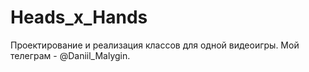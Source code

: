 # Heads_x_Hands
Проектирование и реализация классов для одной видеоигры.
Мой телеграм - @Daniil_Malygin.
